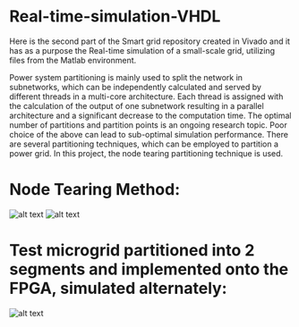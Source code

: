 # Real-time-simulation-VHDL
Here is the second part of the Smart grid repository created in Vivado and it has as a purpose the Real-time simulation of a small-scale grid, utilizing files from the Matlab environment.

Power  system  partitioning  is  mainly  used  to  split  the  network in subnetworks, which can be independently calculated and  served  by  different  threads  in  a  multi-core  architecture. Each thread is assigned with the calculation of the output of one subnetwork resulting in a parallel architecture and a significant decrease to the computation time. The optimal number of partitions and partition points is an ongoing research topic. Poor choice of the above can lead to sub-optimal simulation performance. There  are  several  partitioning  techniques,  which  can  be employed to partition a power grid. In this project, the node tearing partitioning technique is used. 

# Node Tearing Method:
![alt text](https://user-images.githubusercontent.com/66972298/99831980-8ef5d200-2b68-11eb-8690-50d0f10e8935.png)
![alt text](https://user-images.githubusercontent.com/66972298/99832059-afbe2780-2b68-11eb-988e-b7281c516df2.png)

# Test microgrid partitioned into 2 segments and implemented onto the FPGA, simulated alternately:
![alt text](https://user-images.githubusercontent.com/66972298/99832121-c4022480-2b68-11eb-8bf1-6cb6b05676b3.png)
